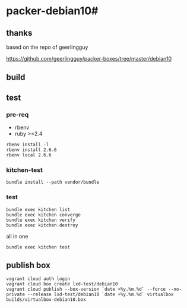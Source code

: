 # packer-debian10#

## thanks

based on the repo of geerlingguy

https://github.com/geerlingguy/packer-boxes/tree/master/debian10

## build

## test

### pre-req

- rbenv
- ruby >=2.4

```
rbenv install -l
rbenv install 2.6.6
rbenv local 2.6.6
```

### kitchen-test

```
bundle install --path vendor/bundle
```

### test
```
bundle exec kitchen list
bundle exec kitchen converge
bundle exec kitchen verify
bundle exec kitchen destroy
```

all in one 
```
bundle exec kitchen test
```

## publish box

```
vagrant cloud auth login
vagrant cloud box create lxd-test/debian10
vagrant cloud publish --box-version `date +%y.%m.%d` --force --no-private --release lxd-test/debian10 `date +%y.%m.%d` virtualbox builds/virtualbox-debian10.box
```

